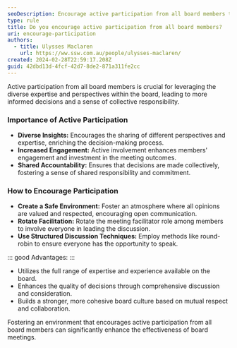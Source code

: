 ```yaml
---
seoDescription: Encourage active participation from all board members to leverage diverse expertise and perspectives, leading to more informed decisions and a sense of collective responsibility.
type: rule
title: Do you encourage active participation from all board members?
uri: encourage-participation
authors:
  - title: Ulysses Maclaren
    url: https://ww.ssw.com.au/people/ulysses-maclaren/
created: 2024-02-28T22:59:17.208Z
guid: 42dbd13d-4fcf-42d7-8de2-871a311fe2cc
---
```


Active participation from all board members is crucial for leveraging the diverse expertise and perspectives within the board, leading to more informed decisions and a sense of collective responsibility.

<!--endintro-->

### Importance of Active Participation

- **Diverse Insights:** Encourages the sharing of different perspectives and expertise, enriching the decision-making process.
- **Increased Engagement:** Active involvement enhances members' engagement and investment in the meeting outcomes.
- **Shared Accountability:** Ensures that decisions are made collectively, fostering a sense of shared responsibility and commitment.

### How to Encourage Participation

- **Create a Safe Environment:** Foster an atmosphere where all opinions are valued and respected, encouraging open communication.
- **Rotate Facilitation:** Rotate the meeting facilitator role among members to involve everyone in leading the discussion.
- **Use Structured Discussion Techniques:** Employ methods like round-robin to ensure everyone has the opportunity to speak.

::: good
Advantages:
:::

- Utilizes the full range of expertise and experience available on the board.
- Enhances the quality of decisions through comprehensive discussion and consideration.
- Builds a stronger, more cohesive board culture based on mutual respect and collaboration.

Fostering an environment that encourages active participation from all board members can significantly enhance the effectiveness of board meetings.
